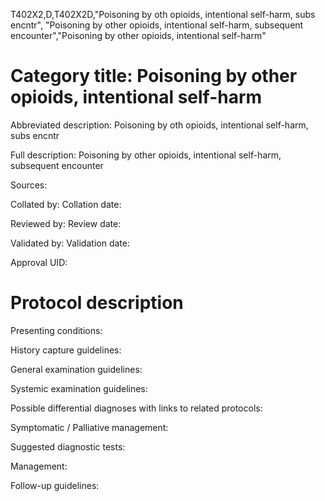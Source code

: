 T402X2,D,T402X2D,"Poisoning by oth opioids, intentional self-harm, subs encntr", "Poisoning by other opioids, intentional self-harm, subsequent encounter","Poisoning by other opioids, intentional self-harm"
# Category title: Poisoning by other opioids, intentional self-harm

Abbreviated description: Poisoning by oth opioids, intentional self-harm, subs encntr

Full description: Poisoning by other opioids, intentional self-harm, subsequent encounter

Sources:

Collated by:
Collation date:

Reviewed by:
Review date:

Validated by:
Validation date:

Approval UID:

# Protocol description

Presenting conditions:

History capture guidelines:

General examination guidelines:

Systemic examination guidelines:

Possible differential diagnoses with links to related protocols:

Symptomatic / Palliative management:

Suggested diagnostic tests:

Management:

Follow-up guidelines:
